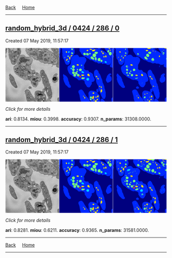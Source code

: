 
[Back](..)&nbsp;&nbsp;&nbsp;&nbsp;&nbsp;[Home](https://leapmanlab.github.io/snapshots)

---

<div class="summary"><a href="0"><h2>random_hybrid_3d / 0424 / 286 / 0</h2></a><p>Created 07 May 2019, 11:57:17
</p><a href="0"><img src="0/media/summary.png" align="center"></a><p>
<i>Click for more details</i>
</p></div>

**ari**: 0.8134. **miou**: 0.3998. **accuracy**: 0.9307. **n_params**: 31308.0000. 

---

<div class="summary"><a href="1"><h2>random_hybrid_3d / 0424 / 286 / 1</h2></a><p>Created 07 May 2019, 11:57:17
</p><a href="1"><img src="1/media/summary.png" align="center"></a><p>
<i>Click for more details</i>
</p></div>

**ari**: 0.8281. **miou**: 0.6211. **accuracy**: 0.9365. **n_params**: 31581.0000. 

---

[Back](..)&nbsp;&nbsp;&nbsp;&nbsp;&nbsp;[Home](https://leapmanlab.github.io/snapshots)

---